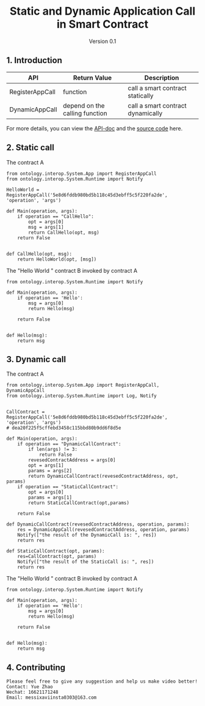 <h1 align="center">Static and Dynamic Application Call in Smart Contract</h1>
<p align="center" class="version">Version 0.1</p>

## 1. Introduction

| API                          | Return Value  | Description                                       |
| ---------------------------- | ---- | ---------------------------------------- |
| RegisterAppCall | function |  call a smart contract statically |
|DynamicAppCall | depend on the calling function |call a smart contract dynamically |

For more details, you can view the [API-doc](http://dev-docs.ont.io/#/docs-en/DeveloperGuide/smartcontract/05-sc-api) and the [source code](https://github.com/ontio/ontology-python-compiler) here.

## 2. Static call

The contract A

```
from ontology.interop.System.App import RegisterAppCall
from ontology.interop.System.Runtime import Notify

HelloWorld = RegisterAppCall('5e8d6fddb980bd5b118c45d3ebff5c5f220fa2de', 'operation', 'args')

def Main(operation, args):
    if operation == "CallHello":
        opt = args[0]
        msg = args[1]
        return CallHello(opt, msg)
    return False


def CallHello(opt, msg):
    return HelloWorld(opt, [msg])
```

The "Hello World " contract B invoked by contract A

```
from ontology.interop.System.Runtime import Notify

def Main(operation, args):
    if operation == 'Hello':
        msg = args[0]
        return Hello(msg)

    return False


def Hello(msg):
    return msg
```

## 3. Dynamic call

The contract A

```
from ontology.interop.System.App import RegisterAppCall, DynamicAppCall
from ontology.interop.System.Runtime import Log, Notify


CallContract = RegisterAppCall('5e8d6fddb980bd5b118c45d3ebff5c5f220fa2de', 'operation', 'args')
# dea20f225f5cffebd3458c115bbd80b9dd6f8d5e

def Main(operation, args):
    if operation == "DynamicCallContract":
        if len(args) != 3:
            return False
        revesedContractAddress = args[0]
        opt = args[1]
        params = args[2]
        return DynamicCallContract(revesedContractAddress, opt, params)
    if operation == "StaticCallContract":
        opt = args[0]
        params = args[1]
        return StaticCallContract(opt,params)

    return False

def DynamicCallContract(revesedContractAddress, operation, params):
    res = DynamicAppCall(revesedContractAddress, operation, params)
    Notify(["the result of the DynamicCall is: ", res])
    return res

def StaticCallContract(opt, params):
    res=CallContract(opt, params)
    Notify(["the result of the StaticCall is: ", res])
    return res
```

The "Hello World " contract B invoked by contract A

```
from ontology.interop.System.Runtime import Notify

def Main(operation, args):
    if operation == 'Hello':
        msg = args[0]
        return Hello(msg)

    return False


def Hello(msg):
    return msg
```

## 4. Contributing 

```
Please feel free to give any suggestion and help us make video better!
Contact: Yue Zhao 
Wechat: 16621171248
Email: messixaviinsta0303@163.com
```

